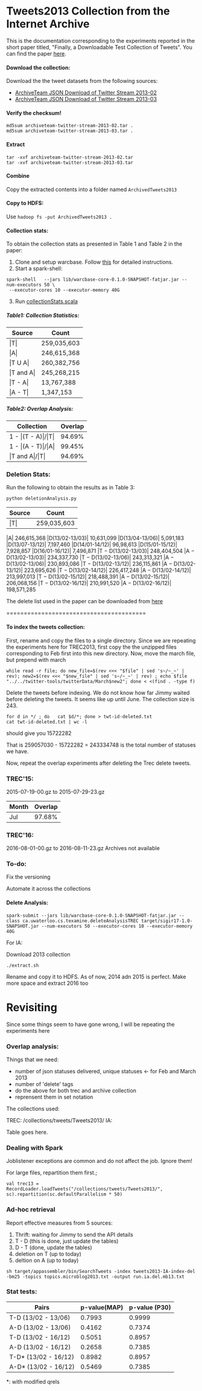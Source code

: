 # Tweets2013 Collection from the Internet Archive

This is the documentation corresponding to the experiments reported in the short paper titled, 
"Finally, a Downloadable Test Collection of Tweets". You can find the paper [here](link-goes-here).

#### Download the collection:

Download the the tweet datasets from the following sources:

- [ArchiveTeam JSON Download of Twitter Stream 2013-02](https://archive.org/details/archiveteam-twitter-stream-2013-02)
- [ArchiveTeam JSON Download of Twitter Stream 2013-03](https://archive.org/details/archiveteam-twitter-stream-2013-03)


#### Verify the checksum!
``` 
md5sum archiveteam-twitter-stream-2013-02.tar .
md5sum archiveteam-twitter-stream-2013-03.tar .  
```

#### Extract 
```
tar -xvf archiveteam-twitter-stream-2013-02.tar 
tar -xvf archiveteam-twitter-stream-2013-03.tar
```

#### Combine
Copy the extracted contents into a folder named `ArchivedTweets2013`
 
#### Copy to HDFS:

Use `hadoop fs -put ArchivedTweets2013 .` 

#### Collection stats:
To obtain the collection stats as presented in Table 1 and Table 2 in the paper:

1. Clone and setup warcbase. Follow [this](https://github.com/lintool/warcbase) for detailed instructions.
2. Start a spark-shell:
```
spark-shell   --jars lib/warcbase-core-0.1.0-SNAPSHOT-fatjar.jar --num-executors 50 \
 --executor-cores 10 --executor-memory 40G 
```
3. Run [collectionStats.scala](/scripts/collectionStats.scala)

##### Table1: Collection Statistics:

Source                    | Count
--------------------------|---------
&#124;T&#124;           | 259,035,603
&#124;A&#124;           | 246,615,368
&#124;T U A&#124;       | 260,382,756
&#124;T and A&#124; | 245,268,215
&#124;T - A&#124;       | 13,767,388
&#124;A - T&#124;       | 1,347,153


##### Table2: Overlap Analysis:
Collection                                     | Overlap
-----------------------------------------------|---------
1 - &#124;(T - A)&#124;/&#124;T&#124;          | 94.69%
1 - &#124;(A - T)&#124;/&#124;A&#124;          | 99.45%
&#124;T and A&#124;/&#124;T&#124;              | 94.69%


### Deletion Stats:
Run the following to obtain the results as in Table 3:
```
python deletionAnalysis.py
```

Source| Count
------|-------
&#124;T&#124; |259,035,603
&#124;A&#124; 246,615,368
&#124;D(13/02-13/03)&#124; 10,631,099
&#124;D(13/04-13/06)&#124; 5,091,183
&#124;D(13/07-13/12)&#124; 7,197,460
&#124;D(14/01-14/12)&#124; 96,98,613
&#124;D(15/01-15/12)&#124; 7,928,857
&#124;D(16/01-16/12)&#124; 7,496,871
&#124;T − D(13/02-13/03)&#124; 248,404,504
&#124;A − D(13/02-13/03)&#124; 234,337,730
&#124;T − D(13/02-13/06)&#124; 243,313,321
&#124;A − D(13/02-13/06)&#124; 230,893,086
&#124;T − D(13/02-13/12)&#124; 236,115,861
&#124;A − D(13/02-13/12)&#124; 223,695,626
&#124;T − D(13/02-14/12)&#124; 226,417,248
&#124;A − D(13/02-14/12)&#124; 213,997,013
&#124;T − D(13/02-15/12)&#124; 218,488,391
&#124;A − D(13/02-15/12)&#124; 206,068,156
&#124;T − D(13/02-16/12)&#124; 210,991,520
&#124;A − D(13/02-16/12)&#124; 198,571,285


The delete list used in the paper can be downloaded from [here](https://drive.google.com/drive/folders/0B2u_nClt6NbzckdycjRGY0Vqc2c?usp=sharing)

========================================

#### To index the tweets collection:

First, rename and copy the files to a single directory. Since we are repeating the experiments here for TREC2013, first copy
the the unzipped files corresponding to Feb first into this new directory. Now, move the march file, but prepend with march

```
while read -r file; do new_file=$(rev <<< "$file" | sed 's~/~_~' | rev); new2=$(rev <<< "$new_file" | sed 's~/~_~' | rev) ; echo $file "../../twitter-tools/twitterData/March$new2"; done < <(find . -type f)
```

Delete the tweets before indexing. We do not know how far Jimmy waited before deleting the tweets. It seems like up until June. The collection size is 243.

```
for d in */ ; do   cat $d/*; done > twt-id-deleted.txt
cat twt-id-deleted.txt | wc -l
```
should give you 15722282

That is 259057030 - 15722282 = 243334748 is the total number of statuses we have.

Now, repeat the overlap experiments after deleting the Trec delete tweets.

### TREC'15:

2015-07-19-00.gz to 2015-07-29-23.gz

Month  | Overlap
-------|--------
Jul    | 97.68%

 
### TREC'16:
2016-08-01-00.gz to 2016-08-11-23.gz
Archives not available
 
### To-do:
Fix the versioning
 
Automate it across the collections

#### Delete Analysis:

```
spark-submit --jars lib/warcbase-core-0.1.0-SNAPSHOT-fatjar.jar --class ca.uwaterloo.cs.texamine.deleteAnalysisTREC target/sigir17-1.0-SNAPSHOT.jar --num-executors 50 --executor-cores 10 --executor-memory 40G 
```

For IA:

Download 2013 collection

```
./extract.sh
```

Rename and copy it to HDFS. 
As of now, 2014 adn 2015 is perfect. Make more space and extract 2016 too



# Revisiting

Since some things seem to have gone wrong, I will be repeating the experiments here

### Overlap analysis:

Things that we need:
 - number of json statuses delivered, unique statuses <- for Feb and March 2013
 - number of 'delete' tags
 - do the above for both trec and archive collection
 - reprensent them in set notation
 
The collections used:

TREC: /collections/tweets/Tweets2013/
IA: 

 Table goes here. 
 
 ### Dealing with Spark
 Joblistener exceptions are common and do not affect the job. Ignore them!
 
 For large files, repartition them first.;
 ```
 val trec13 = RecordLoader.loadTweets("/collections/tweets/Tweets2013/", sc).repartition(sc.defaultParallelism * 50)
 ```

### Ad-hoc retrieval

Report effective measures from 5 sources:
1. Thrift: waiting for Jimmy to send the API details
2. T - D (this is done, just update the tables)
3. D - T (done, update the tables)
4. deletion on T (up to today)
5. deltion on A (up to today)

```
sh target/appassembler/bin/SearchTweets -index tweets2013-IA-index-del -bm25 -topics topics.microblog2013.txt -output run.ia.del.mb13.txt
```
 ### Stat tests:
 
 Pairs		 		             | p-value(MAP)|p-value (P30)
------------------------|-------------|--------------
T-D (13/02 - 13/06)	    |0.7993				   |0.9999
A-D (13/02 - 13/06)	    |0.4162				   |0.7374
T-D (13/02 - 16/12)			  |0.5051				   |0.8957
A-D (13/02 - 16/12)			  |0.2658				   |0.7385
T-D\* (13/02 - 16/12)			  |0.8982				   |0.8957
A-D\* (13/02 - 16/12)			  |0.5469				   |0.7385
\*: with modified qrels
